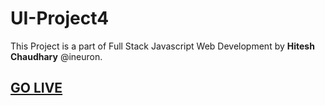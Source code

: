 # UI-Project4

This  Project is a part of Full Stack Javascript Web Development by **Hitesh Chaudhary** @ineuron.


## [GO LIVE](https://ui-project4.netlify.app/)
